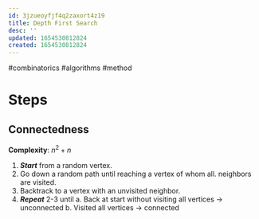 ```yaml
---
id: 3jzueoyfjf4q2zaxort4z19
title: Depth First Search
desc: ''
updated: 1654530812824
created: 1654530812824
---
```

#combinatorics #algorithms #method
# Steps
## Connectedness
**Complexity**: $n^2 + n$
1. ***Start*** from a random vertex.
2. Go down a random path until reaching a vertex of whom all. neighbors are visited.
3. Backtrack to a vertex with an unvisited neighbor.
4. ***Repeat*** 2-3 until
	a. Back at start without visiting all vertices $\rightarrow$ unconnected
	b. Visited all vertices $\rightarrow$ connected
